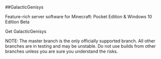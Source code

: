 ##GalacticGenisys

Feature-rich server software for Minecraft: Pocket Edition & Windows 10 Edition Beta

Get GalacticGenisys




NOTE: The master branch is the only officially supported branch. All other branches are in testing and may be unstable. Do not use builds from other branches unless you are sure you understand the risks.



